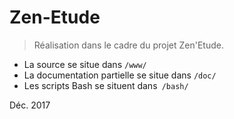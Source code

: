 # Zen-Etude
> Réalisation dans le cadre du projet Zen'Etude.


- La source se situe dans ```/www/ ```
- La documentation partielle se situe dans ```/doc/ ```
- Les scripts Bash se situent dans``` /bash/```

Déc. 2017
